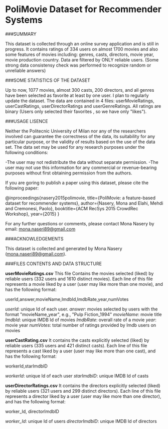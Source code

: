 # PoliMovie Dataset for Recommender Systems


###SUMMARY

This dataset is collected through an online survey application and is still in progress. 
It contains ratings of 334 users on almost 1700 movies and also some features of movies including: genres, casts, directors, movie year, movie production country.
Data are filtered by ONLY reliable users. (Some strong data consistensy check was performed to recognize random or unreliable answers)


###SOME STATISTICS OF THE DATASET

Up to now, 1077 movies, almost 300 casts, 200 directors, and all genres have been selected as favorite at least by one user.
I plan to regularly update the dataset. The data are contained in 4 files: userMovieRatings, userCastRatings, userDirectorRatings and userGenreRatings.
All ratings are binary (Users only selected their favorites , so we have only "likes"). 



###USAGE LISENCE

Neither the Politecnic University of Milan nor any of the researchers involved can guarantee the correctness of the data, its suitability for any particular purpose, or the validity of results based on the use of the data set. The data set may be used for any research purposes under the following conditions:

-The user may not redistribute the data without separate permission.
-The user may not use this information for any commercial or revenue-bearing purposes without first obtaining permission from the authors.

If you are goring to publish a paper using this dataset, please cite the following paper:

@inproceedings{nasery2015polimovie,
  title={PoliMovie: a feature-based dataset for recommender systems},
  author={Nasery, Mona and Elahi, Mehdi and Cremonesi, Paolo},
  booktitle={ACM RecSys 2015 CrowdRec Workshop},
  year={2015}
}

For any further questions or comments, please contact Mona Nasery by email: mona.naseri89@gmail.com


###ACKNOWLEDGEMENTS

This dataset is collected and generated by Mona Nasery (mona.naseri89@gmail.com).



###FILES CONTENTS AND DATA STRUCTURE

**userMovieRatings.csv**
This file Contains the movies selected (liked) by reliable users (332 users and 1610 distinct movies). Each line of this file represents a movie liked by a user (user may like more than one movie), and has the following format:

userId,answer,movieName,ImdbId,ImdbRate,year,numVotes

*userId*: unique Id of each user.
*answer*: movies selected by users with the format "movieName_year", e.g., "Pulp Fiction_1994"
*movieName*: movie title
*ImdbId*: unique IMDB Id of movies
*ImdbRate*: overall rate of a movie 
*year*: movie year
*numVotes*: total number of ratings provided by Imdb users on movies

**userCastRating.csv**
It contains the casts explicitly selected (liked) by reliable users (335 users and 421 distinct casts). Each line of this file represents a cast liked by a user (user may like more than one cast), and has the following format:

workerId,starImdbID

*workerId*: unique Id of each user
*starImdbID*: unique IMDB Id of casts

**userDirectorRatings.csv**
 It contains the directors explicitly selected (liked) by reliable users (321 users and 299 distinct directors). Each line of this file represents a director liked by a user (user may like more than one director), and has the following format:

worker_Id, directorImdbID

*worker_Id*: unique Id of users
*directorImdbID*: unique IMDB Id of directors
